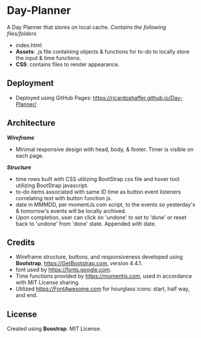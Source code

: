 # Day-Planner
A Day Planner that stores on local cache.
_Contains the following files/folders_
*   index.html
*   **Assets**: .js file containing objects & functions for to-do to locally store the input & time functions.
*   **CSS**: contains files to render appearance.

## Deployment
*   Deployed using GitHub Pages: https://ricardoshaffer.github.io/Day-Planner/
## Architecture
**_Wireframe_**
*   Minimal responsive design with head, body, & footer.  Timer is visible on each page.

**_Structure_**
*   time rows built with CSS utilizing BootStrap css file and hover tool utilizing BootStrap javascript.
*   to-do items associated with same ID time as button event listeners correlating text with button function js.
*   date in MMMDD, per momentJs.com script, to the events so yesterday's & tomorrow's events will be locally archived.
*   Upon completion, user can click on 'undone' to set to 'done' or reset back to 'undone' from 'done' state. Appended with date.

## Credits
*   Wireframe structure, buttons, and responsiveness developed using **Bootstrap**, https://GetBootstrap.com, version 4.4.1.
*   font used by https://fonts.google.com.
*   Time functions provided by https://momentjs.com, used in accordance with MIT License sharing.
*   Utilized https://FontAwesome.com for hourglass icons: start, half way, and end.



## License
Created using **Boostrap**. MIT License.

